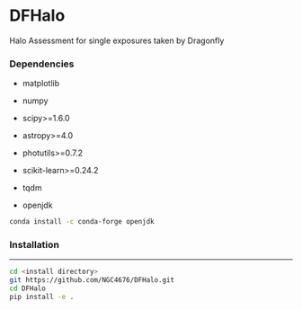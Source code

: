 # DFHalo
Halo Assessment for single exposures taken by Dragonfly

### Dependencies

- matplotlib
- numpy
- scipy>=1.6.0
- astropy>=4.0
- photutils>=0.7.2
- scikit-learn>=0.24.2
- tqdm

- openjdk

```bash
conda install -c conda-forge openjdk
```

### Installation
---

```bash
cd <install directory>
git https://github.com/NGC4676/DFHalo.git
cd DFHalo
pip install -e .
```
